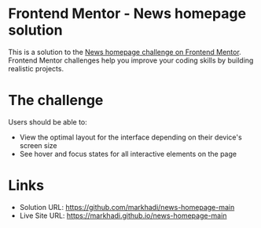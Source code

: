 # Frontend Mentor - News homepage solution

This is a solution to the [News homepage challenge on Frontend Mentor](https://www.frontendmentor.io/challenges/news-homepage-H6SWTa1MFl). Frontend Mentor challenges help you improve your coding skills by building realistic projects.

# The challenge

Users should be able to:

- View the optimal layout for the interface depending on their device's screen size
- See hover and focus states for all interactive elements on the page

# Links

- Solution URL: https://github.com/markhadi/news-homepage-main
- Live Site URL: https://markhadi.github.io/news-homepage-main
